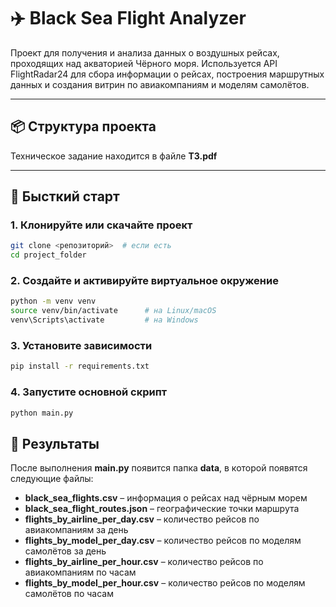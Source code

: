 # ✈️ Black Sea Flight Analyzer

Проект для получения и анализа данных о воздушных рейсах, проходящих над акваторией Чёрного моря. Используется API FlightRadar24 для сбора информации о рейсах, построения маршрутных данных и создания витрин по авиакомпаниям и моделям самолётов.

---

## 📦 Структура проекта

Техническое задание находится в файле **ТЗ.pdf**

---

## 🚀 Бысткий старт

### 1. Клонируйте или скачайте проект

```bash
git clone <репозиторий>  # если есть
cd project_folder
```

### 2. Создайте и активируйте виртуальное окружение

```bash
python -m venv venv
source venv/bin/activate      # на Linux/macOS
venv\Scripts\activate         # на Windows
```

### 3. Установите зависимости

```bash
pip install -r requirements.txt
```

### 4. Запустите основной скрипт

```bash
python main.py
```

## 🧾 Результаты

После выполнения **main.py** появится папка **data**, в которой появятся следующие файлы:

* **black_sea_flights.csv** – информация о рейсах над чёрным морем
* **black_sea_flight_routes.json** – географические точки маршрута
* **flights_by_airline_per_day.csv** – количество рейсов по авиакомпаниям за день
* **flights_by_model_per_day.csv** – количество рейсов по моделям самолётов за день
* **flights_by_airline_per_hour.csv** – количество рейсов по авиакомпаниям по часам
* **flights_by_model_per_hour.csv** – количество рейсов по моделям самолётов по часам
